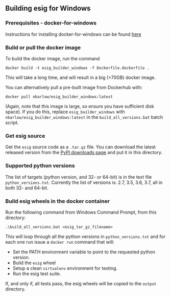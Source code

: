 ## Building esig for Windows

### Prerequisites - docker-for-windows

Instructions for installing docker-for-windows can be found [here](https://www.docker.com/docker-windows)

### Build or pull the docker image

To build the docker image, run the command
```
docker build -t esig_builder_windows -f Dockerfile.dockerfile .
```
This will take a long time, and will result in a big (>70GB) docker image.  

You can alternatively pull a pre-built image from Dockerhub with:
```
docker pull nbarlow/esig_builder_windows:latest
```
(Again, note that this image is large, so ensure you have sufficient disk space).  If you do this, replace ```esig_builder_windows``` with ```nbarlow/esig_builder_windows:latest``` in the ```build_all_versions.bat``` batch script.

### Get esig source

Get the ```esig``` source code as a ```.tar.gz``` file.  You can download
the latest released version from the [PyPI downloads page](https://pypi.org/project/esig/#files)
and put it in this directory.

### Supported python versions

The list of targets (python version, and 32- or 64-bit) is in the text file ```python_versions.txt```.
Currently the list of versions is: 2.7, 3.5, 3.6, 3.7, all in both 32- and 64-bit.

### Build esig wheels in the docker container

Run the following command from Windows Command Prompt, from this directory:

```
.\build_all_versions.bat <esig_tar_gz_filename>
```
This will loop through all the python versions in ```python_versions.txt``` and for each one run issue a ```docker run``` command that will:
* Set the PATH environment variable to point to the requested python version.
* Build the ```esig``` wheel
* Setup a clean ```virtualenv``` environment for testing.
* Run the esig test suite.

If, and only if, all tests pass, the esig wheels will be copied to the ```output``` directory.
